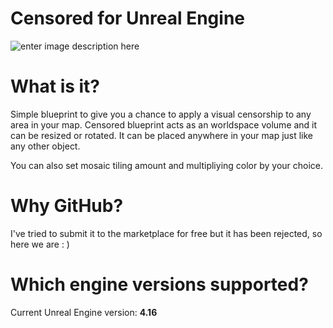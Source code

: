 Censored for Unreal Engine
===================
![enter image description here](http://public.sumfx.net/i/assets/censored_github_1.jpg)

What is it?
===================

Simple blueprint to give you a chance to apply a visual censorship to any area in your map. Censored blueprint acts as an worldspace volume and it can be resized or rotated. It can be placed anywhere in your map just like any other object. 

You can also set mosaic tiling amount and multipliying color by your choice.

Why GitHub?
===================

I've tried to submit it to the marketplace for free but it has been rejected, so here we are : )

Which engine versions supported?
===================

Current Unreal Engine version: **4.16**
